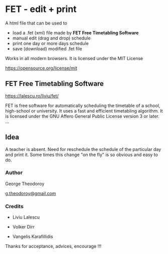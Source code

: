 # FET - edit + print

A html file that can be used to
- load a .fet (xml) file made by **FET Free Timetabling Software**
- manual edit (drag and drop) schedule
- print one day or more days schedule
- save (download) modified .fet file

Works in all modern browsers. It is licensed under the MIT License

https://opensource.org/license/mit


## FET Free Timetabling Software

https://lalescu.ro/liviu/fet/

FET is free software for automatically scheduling the timetable of a school, high-school or university. It uses a fast and efficient timetabling algorithm. It is licensed under the GNU Affero General Public License version 3 or later.
...


## Idea

A teacher is absent. Need for reschedule the schedule of the particular day and print it. Some times this change "on the fly" is so obvious and easy to do.


### Author

George Theodoroy

g.theodoroy@gmail.com

### Credits

- Liviu Lalescu

- Volker Dirr 

- Vangelis Karafillidis

Thanks for acceptance, advices, encourage !!!
